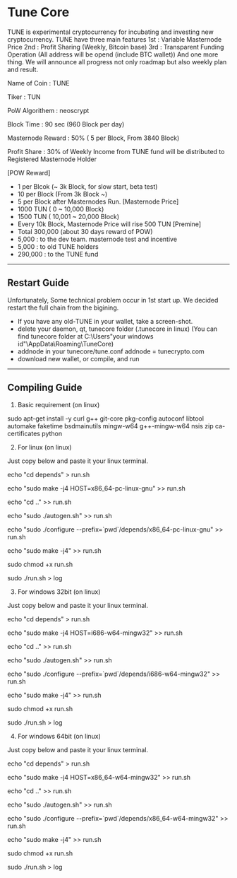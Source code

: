 Tune Core 
===============================

TUNE is experimental cryptocurrency for incubating and investing new cryptocurrency.
TUNE have three main features
1st : Variable Masternode Price
2nd : Profit Sharing (Weekly, Bitcoin base)
3rd : Transparent Funding Operation (All address will be opend (include BTC wallet))
And one more thing. We will announce all progress not only roadmap but also weekly plan and result.

       
Name of Coin : TUNE

Tiker : TUN

PoW Algorithem : neoscrypt

Block Time : 90 sec (960 Block per day)

Masternode Reward : 50% ( 5 per Block, From 3840 Block)

Profit Share : 30% of Weekly Income from TUNE fund will be distributed to Registered Masternode Holder

[POW Reward]
 - 1 per Blcok (~ 3k Block, for slow start, beta test)
 - 10 per Block (From 3k Block ~)
 - 5 per Block after Masternodes Run.
[Masternode Price]
 - 1000 TUN ( 0 ~ 10,000 Block)
 - 1500 TUN ( 10,001 ~ 20,000 Block)
 - Every 10k Block, Masternode Price will rise 500 TUN
[Premine]
 - Total 300,000 (about 30 days reward of POW)
 - 5,000 : to the dev team. masternode test and incentive
 - 5,000 : to old TUNE holders
 - 290,000 : to the TUNE fund


----------------------------------------
Restart Guide
----------------------------------------

Unfortunately, Some technical problem occur in 1st start up.
We decided restart the full chain from the bigining.

- If you have any old-TUNE in your wallet, take a screen-shot.
- delete your daemon, qt, tunecore folder (.tunecore in linux)
  (You can find tunecore folder at C:\Users\"your windows id"\AppData\Roaming\TuneCore)
- addnode in your tunecore/tune.conf
  addnode = tunecrypto.com
- download new wallet, or compile, and run

----------------------------------------
Compiling Guide
----------------------------------------

1) Basic requirement (on linux)

sudo apt-get install -y curl g++ git-core pkg-config autoconf libtool automake faketime bsdmainutils mingw-w64 g++-mingw-w64 nsis zip ca-certificates python 

2) For linux (on linux)

Just copy below and paste it your linux terminal.

echo "cd depends" > run.sh

echo "sudo make -j4 HOST=x86_64-pc-linux-gnu" >> run.sh

echo "cd .." >> run.sh

echo "sudo ./autogen.sh" >> run.sh

echo "sudo ./configure --prefix=\`pwd\`/depends/x86_64-pc-linux-gnu" >> run.sh

echo "sudo make -j4" >> run.sh

sudo chmod +x run.sh

sudo ./run.sh > log


3) For windows 32bit (on linux)

Just copy below and paste it your linux terminal.

echo "cd depends" > run.sh

echo "sudo make -j4 HOST=i686-w64-mingw32" >> run.sh

echo "cd .." >> run.sh

echo "sudo ./autogen.sh" >> run.sh

echo "sudo ./configure --prefix=\`pwd\`/depends/i686-w64-mingw32" >> run.sh

echo "sudo make -j4" >> run.sh

sudo chmod +x run.sh

sudo ./run.sh > log


4) For windows 64bit (on linux)

Just copy below and paste it your linux terminal.

echo "cd depends" > run.sh

echo "sudo make -j4 HOST=x86_64-w64-mingw32" >> run.sh

echo "cd .." >> run.sh

echo "sudo ./autogen.sh" >> run.sh

echo "sudo ./configure --prefix=\`pwd\`/depends/x86_64-w64-mingw32" >> run.sh

echo "sudo make -j4" >> run.sh

sudo chmod +x run.sh

sudo ./run.sh > log
